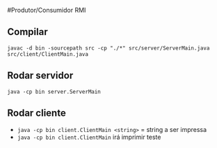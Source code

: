 #Produtor/Consumidor RMI

## Compilar
`javac -d bin -sourcepath src -cp "./*" src/server/ServerMain.java src/client/ClientMain.java`

## Rodar servidor
`java -cp bin server.ServerMain`

## Rodar cliente
* `java -cp bin client.ClientMain <string>`
<string> = string a ser impressa
* `java -cp bin client.ClientMain`
irá imprimir teste